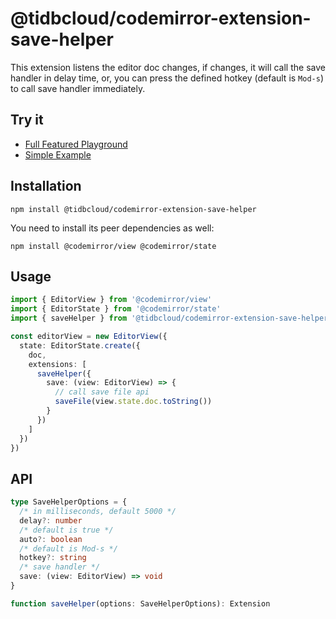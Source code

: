 # @tidbcloud/codemirror-extension-save-helper

This extension listens the editor doc changes, if changes, it will call the save handler in delay time, or, you can press the defined hotkey (default is `Mod-s`) to call save handler immediately.

## Try it

- [Full Featured Playground](https://tisqleditor-playground.netlify.app/)
- [Simple Example](https://tisqleditor-playground.netlify.app/?example=save-helper&with_select)

## Installation

```shell
npm install @tidbcloud/codemirror-extension-save-helper
```

You need to install its peer dependencies as well:

```shell
npm install @codemirror/view @codemirror/state
```

## Usage

```ts
import { EditorView } from '@codemirror/view'
import { EditorState } from '@codemirror/state'
import { saveHelper } from '@tidbcloud/codemirror-extension-save-helper'

const editorView = new EditorView({
  state: EditorState.create({
    doc,
    extensions: [
      saveHelper({
        save: (view: EditorView) => {
          // call save file api
          saveFile(view.state.doc.toString())
        }
      })
    ]
  })
})
```

## API

```ts
type SaveHelperOptions = {
  /* in milliseconds, default 5000 */
  delay?: number
  /* default is true */
  auto?: boolean
  /* default is Mod-s */
  hotkey?: string
  /* save handler */
  save: (view: EditorView) => void
}

function saveHelper(options: SaveHelperOptions): Extension
```
